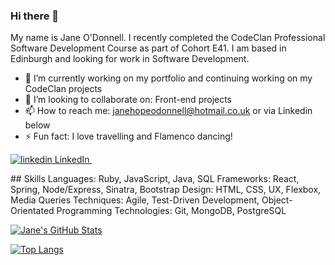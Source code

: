 ### Hi there 👋

My name is Jane O'Donnell. I recently completed the CodeClan Professional Software Development Course as part of Cohort E41. I am based in Edinburgh and looking for work in Software Development.

- 🔭  I’m currently working on my portfolio and continuing working on my CodeClan projects
- 👯  I’m looking to collaborate on: Front-end projects
- 📫  How to reach me: janehopeodonnell@hotmail.co.uk or via Linkedin below
- ⚡ Fun fact: I love travelling and Flamenco dancing!

<p>
  <a href="https://www.linkedin.com/in/jane-odonnell/" rel="nofollow noreferrer">
    <img src="https://i.stack.imgur.com/gVE0j.png" alt="linkedin"> LinkedIn
  </a> &nbsp; 
</p>

## Skills
Languages: Ruby, JavaScript, Java, SQL
Frameworks: React, Spring, Node/Express, Sinatra, Bootstrap
Design: HTML, CSS, UX, Flexbox, Media Queries
Techniques: Agile, Test-Driven Development, Object-Orientated Programming
Technologies: Git, MongoDB, PostgreSQL

[![Jane's GitHub Stats](https://github-readme-stats.vercel.app/api?username=JaneHope607)](https://github.com/JaneHope607/github-readme-stats)

[![Top Langs](https://github-readme-stats.vercel.app/api/top-langs/?username=JaneHope607)](https://github.com/JaneHope607/github-readme-stats)

